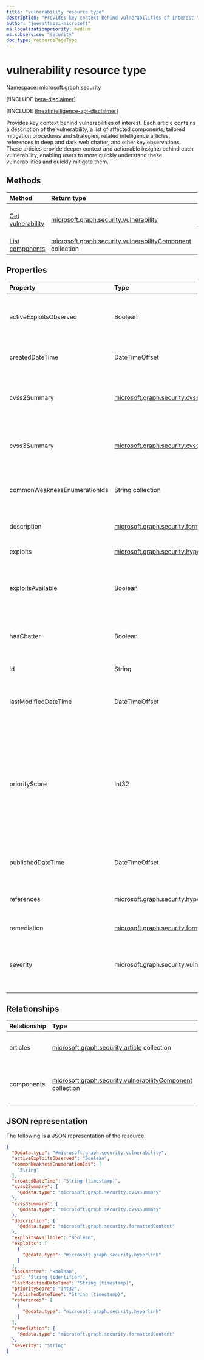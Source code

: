 ```yaml
---
title: "vulnerability resource type"
description: "Provides key context behind vulnerabilities of interest."
author: "joerattazzi-microsoft"
ms.localizationpriority: medium
ms.subservice: "security"
doc_type: resourcePageType
---
```


# vulnerability resource type

Namespace: microsoft.graph.security

[!INCLUDE [beta-disclaimer](../../includes/beta-disclaimer.md)]

[!INCLUDE [threatintelligence-api-disclaimer](../../includes/threatintelligence-api-disclaimer.md)]

Provides key context behind vulnerabilities of interest. Each article contains a description of the vulnerability, a list of affected components, tailored mitigation procedures and strategies, related intelligence articles, references in deep and dark web chatter, and other key observations. These articles provide deeper context and actionable insights behind each vulnerability, enabling users to more quickly understand these vulnerabilities and quickly mitigate them.

## Methods

|Method|Return type|Description|
|:---|:---|:---|
|[Get vulnerability](../api/security-vulnerability-get.md)|[microsoft.graph.security.vulnerability](../resources/security-vulnerability.md)|Read the properties and relationships of a [microsoft.graph.security.vulnerability](../resources/security-vulnerability.md) object.|
|[List components](../api/security-vulnerability-list-components.md)|[microsoft.graph.security.vulnerabilityComponent](../resources/security-vulnerabilitycomponent.md) collection|Get a list of **vulnerabilityComponent** resources.|

## Properties

|Property|Type|Description|
|:---|:---|:---|
|activeExploitsObserved|Boolean|Indicates whether this vulnerability has any known exploits associated to known bad actors.|
|createdDateTime|DateTimeOffset|The date and time when this vulnerability article was first created.|
|cvss2Summary|[microsoft.graph.security.cvssSummary](../resources/security-cvsssummary.md)|A summary of the common vulnerability scoring system (v2) findings about this vulnerability.|
|cvss3Summary|[microsoft.graph.security.cvssSummary](../resources/security-cvsssummary.md)|A summary of the common vulnerability scoring system (v3) findings about this vulnerability.|
|commonWeaknessEnumerationIds|String collection|Community-defined common weakness enumerations (CWE).|
|description|[microsoft.graph.security.formattedContent](../resources/security-formattedcontent.md)|The vulnerability article contents, describing the vulnerability.|
|exploits|[microsoft.graph.security.hyperlink](../resources/security-hyperlink.md) collection|Known exploits for this vulnerability.|
|exploitsAvailable|Boolean|Indicates whether this vulnerability has exploits in public sources (such as Packetstorm or Exploit-DB) online.|
|hasChatter|Boolean|Indicates whether chatter about this vulnerability has been discovered online.|
|id|String|A system-generated ID for the **vulnerability**.|
|lastModifiedDateTime|DateTimeOffset|The date and time when this vulnerability article was most recently updated.|
|priorityScore|Int32|A unique algorithm that reflects the priority of a vulnerability based on the CVSS score, exploits, chatter, and linkage to malware. This property also evaluates the recency of these components so users can understand which vulnerability should be remediated first.|
|publishedDateTime|DateTimeOffset|The date and time when this vulnerability article was published.|
|references|[microsoft.graph.security.hyperlink](../resources/security-hyperlink.md) collection|Reference links where further information can be learned about this vulnerability.|
|remediation|[microsoft.graph.security.formattedContent](../resources/security-formattedcontent.md)|Any known remediation steps.|
|severity|microsoft.graph.security.vulnerabilitySeverity|Indicates the severity of this vulnerability. The possible values are: `none`, `low`, `medium`, `high`, `critical`, `unknownFutureValue`.|

## Relationships

|Relationship|Type|Description|
|:---|:---|:---|
|articles|[microsoft.graph.security.article](../resources/security-article.md) collection|Articles related to this **vulnerability**.|
|components|[microsoft.graph.security.vulnerabilityComponent](../resources/security-vulnerabilitycomponent.md) collection|Components related to this vulnerability article.|

## JSON representation

The following is a JSON representation of the resource.
<!-- {
  "blockType": "resource",
  "keyProperty": "id",
  "@odata.type": "microsoft.graph.security.vulnerability",
  "openType": false
}
-->
``` json
{
  "@odata.type": "#microsoft.graph.security.vulnerability",
  "activeExploitsObserved": "Boolean",
  "commonWeaknessEnumerationIds": [
    "String"
  ],
  "createdDateTime": "String (timestamp)",
  "cvss2Summary": {
    "@odata.type": "microsoft.graph.security.cvssSummary"
  },
  "cvss3Summary": {
    "@odata.type": "microsoft.graph.security.cvssSummary"
  },
  "description": {
    "@odata.type": "microsoft.graph.security.formattedContent"
  },
  "exploitsAvailable": "Boolean",
  "exploits": [
    {
      "@odata.type": "microsoft.graph.security.hyperlink"
    }
  ],
  "hasChatter": "Boolean",
  "id": "String (identifier)",
  "lastModifiedDateTime": "String (timestamp)",
  "priorityScore": "Int32",
  "publishedDateTime": "String (timestamp)",
  "references": [
    {
      "@odata.type": "microsoft.graph.security.hyperlink"
    }
  ],
  "remediation": {
    "@odata.type": "microsoft.graph.security.formattedContent"
  },
  "severity": "String"
}
```
